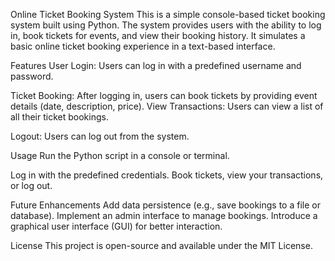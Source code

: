 Online Ticket Booking System
This is a simple console-based ticket booking system built using Python. The system provides users with the ability to log in, book tickets for events, and view their booking history. It simulates a basic online ticket booking experience in a text-based interface.

Features
User Login: Users can log in with a predefined username and password.

Ticket Booking: After logging in, users can book tickets by providing event details (date, description, price).
View Transactions: Users can view a list of all their ticket bookings.

Logout: Users can log out from the system.

Usage
Run the Python script in a console or terminal.

Log in with the predefined credentials.
Book tickets, view your transactions, or log out.

Future Enhancements
Add data persistence (e.g., save bookings to a file or database).
Implement an admin interface to manage bookings.
Introduce a graphical user interface (GUI) for better interaction.

License
This project is open-source and available under the MIT License.